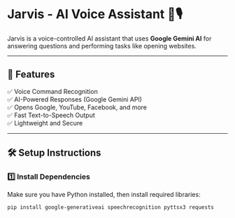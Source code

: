 # Jarvis - AI Voice Assistant 🤖🎙️  

Jarvis is a voice-controlled AI assistant that uses **Google Gemini AI** for answering questions and performing tasks like opening websites.

---

## 🚀 Features
✅ Voice Command Recognition  
✅ AI-Powered Responses (Google Gemini API)  
✅ Opens Google, YouTube, Facebook, and more  
✅ Fast Text-to-Speech Output  
✅ Lightweight and Secure  

---

## 🛠️ Setup Instructions

### **1️⃣ Install Dependencies**
Make sure you have Python installed, then install required libraries:
```sh
pip install google-generativeai speechrecognition pyttsx3 requests
